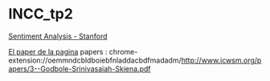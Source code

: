 # INCC_tp2

[Sentiment Analysis - Stanford](http://nlp.stanford.edu/sentiment/treebank.html)

[El paper de la pagina](https://github.com/Gian150/INCC_tp2/blob/master/EMNLP2013_RNTN.pdf)
papers :
chrome-extension://oemmndcbldboiebfnladdacbdfmadadm/http://www.icwsm.org/papers/3--Godbole-Srinivasaiah-Skiena.pdf

